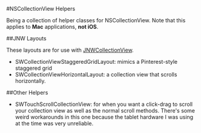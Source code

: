 #NSCollectionView Helpers

Being a collection of helper classes for NSCollectionView. Note that this applies to **Mac** applications, **not iOS**.

##JNW Layouts

These layouts are for use with [JNWCollectionView](https://github.com/jwilling/JNWCollectionView).

- SWCollectionViewStaggeredGridLayout: mimics a Pinterest-style staggered grid
- SWCollectionViewHorizontalLayout: a collection view that scrolls horizontally.

##Other Helpers

- SWTouchScrollCollectionView: for when you want a click-drag to scroll your collection view as well as the normal scroll methods. There's some weird workarounds in this one because the tablet hardware I was using at the time was very unreliable.
